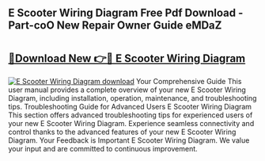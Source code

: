## E Scooter Wiring Diagram Free Pdf Download - Part-coO New Repair Owner Guide eMDaZ

# <h2><a href="http://dfjcr1.blite.top/?on=E+Scooter+Wiring+Diagram">🔗Download New 👉🔴 E Scooter Wiring Diagram</a></h2>

[![E Scooter Wiring Diagram download](https://i.imgur.com/lujVjoI.png)](http://dfjcr1.blite.top/?on=E+Scooter+Wiring+Diagram)
Your Comprehensive Guide This user manual provides a complete overview of your new E Scooter Wiring Diagram, including installation, operation, maintenance, and troubleshooting tips. Troubleshooting Guide for Advanced Users E Scooter Wiring Diagram This section offers advanced troubleshooting tips for experienced users of your new E Scooter Wiring Diagram. Experience seamless connectivity and control thanks to the advanced features of your new E Scooter Wiring Diagram. Your Feedback is Important E Scooter Wiring Diagram. We value your input and are committed to continuous improvement.
